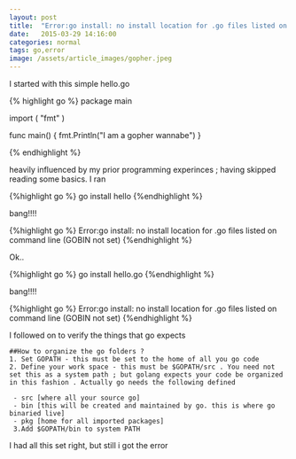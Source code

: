 ```yaml
---
layout: post
title:  "Error:go install: no install location for .go files listed on command line (GOBIN not set)"
date:   2015-03-29 14:16:00
categories: normal
tags: go,error
image: /assets/article_images/gopher.jpeg
---
```

I started with this simple hello.go

{% highlight go %}
package main

import (
	"fmt"
)

func main() {
	fmt.Println("I am a gopher wannabe")
}

{% endhighlight %}


heavily influenced by my prior programming experinces ; having skipped reading some basics. I ran 

{%highlight go %}
go install hello
{%endhighlight %}

bang!!!!

{%highlight go %}
Error:go install: no install location for .go files listed on command line (GOBIN not set)
{%endhighlight %}

Ok..

{%highlight go %}
go install hello.go
{%endhighlight %}

bang!!!!

{%highlight go %}
Error:go install: no install location for .go files listed on command line (GOBIN not set)
{%endhighlight %}

I followed on to verify the things that go expects

	##How to organize the go folders ?
	1. Set GOPATH - this must be set to the home of all you go code 
	2. Define your work space - this must be $GOPATH/src . You need not set this as a system path ; but golang expects your code be organized in this fashion . Actually go needs the following defined 

	 - src [where all your source go]
	 - bin [this will be created and maintained by go. this is where go binaried live]
	 - pkg [home for all imported packages]
	 3.Add $GOPATH/bin to system PATH

I had all this set right, but still i got the error





